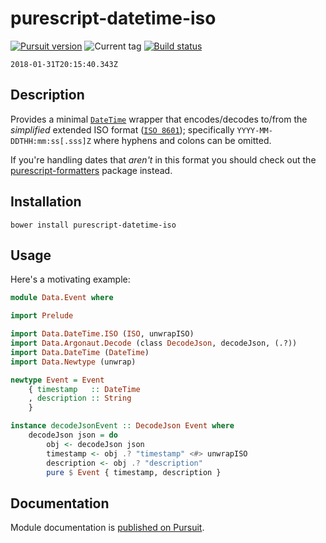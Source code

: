 # purescript-datetime-iso

[![Pursuit version](https://pursuit.purescript.org/packages/purescript-datetime-iso/badge)](https://pursuit.purescript.org/packages/purescript-datetime-iso)
![Current tag](https://img.shields.io/github/tag/jmackie4/purescript-datetime-iso.svg)
[![Build status](https://travis-ci.org/jmackie4/purescript-datetime-iso.svg?branch=master)](https://travis-ci.org/jmackie4/purescript-datetime-iso)

```
2018-01-31T20:15:40.343Z
```

## Description

Provides a minimal [`DateTime`](https://github.com/purescript/purescript-datetime/)  wrapper that encodes/decodes to/from the *simplified* extended ISO format ([`ISO 8601`](https://en.wikipedia.org/wiki/ISO_8601)); specifically `YYYY-MM-DDTHH:mm:ss[.sss]Z` where hyphens and colons can be omitted.

If you're handling dates that *aren't* in this format you should check out the [purescript-formatters](https://github.com/slamdata/purescript-formatters) package instead.

## Installation

```
bower install purescript-datetime-iso
```

## Usage

Here's a motivating example:

```purescript
module Data.Event where

import Prelude

import Data.DateTime.ISO (ISO, unwrapISO)
import Data.Argonaut.Decode (class DecodeJson, decodeJson, (.?))
import Data.DateTime (DateTime)
import Data.Newtype (unwrap)

newtype Event = Event
    { timestamp   :: DateTime
    , description :: String
    }

instance decodeJsonEvent :: DecodeJson Event where
    decodeJson json = do
        obj <- decodeJson json
        timestamp <- obj .? "timestamp" <#> unwrapISO
        description <- obj .? "description"
        pure $ Event { timestamp, description }
```

## Documentation

Module documentation is [published on Pursuit](http://pursuit.purescript.org/packages/purescript-datetime-iso).

